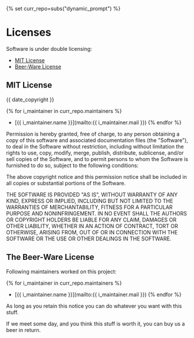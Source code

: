<!-- markdownlint-disable MD041 -->
{% set curr_repo=subs("dynamic_prompt") %}

<!-- BEGIN MKDOCS TEMPLATE -->
<!--
WARNING, DO NOT UPDATE CONTENT BETWEEN MKDOCS TEMPLATE TAG !
Modified content will be overwritten when updating
-->

# Licenses

<!-- END MKDOCS TEMPLATE -->

Software is under double licensing:

* [MIT License](#mit-license)
* [Beer-Ware License](#the-beer-ware-license)

## MIT License

{{ date_copyright }}

<!-- markdownlint-disable MD032 -->
{% for i_maintainer in curr_repo.maintainers %}
* [{{ i_maintainer.name }}](mailto:{{ i_maintainer.mail }})
{% endfor %}
<!-- markdownlint-enable MD032 -->

Permission is hereby granted, free of charge, to any person obtaining a copy
of this software and associated documentation files (the "Software"), to deal
in the Software without restriction, including without limitation the rights
to use, copy, modify, merge, publish, distribute, sublicense, and/or sell
copies of the Software, and to permit persons to whom the Software is
furnished to do so, subject to the following conditions:

The above copyright notice and this permission notice shall be included in all
copies or substantial portions of the Software.

THE SOFTWARE IS PROVIDED "AS IS", WITHOUT WARRANTY OF ANY KIND, EXPRESS OR
IMPLIED, INCLUDING BUT NOT LIMITED TO THE WARRANTIES OF MERCHANTABILITY,
FITNESS FOR A PARTICULAR PURPOSE AND NONINFRINGEMENT. IN NO EVENT SHALL THE
AUTHORS OR COPYRIGHT HOLDERS BE LIABLE FOR ANY CLAIM, DAMAGES OR OTHER
LIABILITY, WHETHER IN AN ACTION OF CONTRACT, TORT OR OTHERWISE, ARISING FROM,
OUT OF OR IN CONNECTION WITH THE SOFTWARE OR THE USE OR OTHER DEALINGS IN THE
SOFTWARE.

## The Beer-Ware License

Following maintainers worked on this project:

<!-- markdownlint-disable MD032 -->
{% for i_maintainer in curr_repo.maintainers %}
* [{{ i_maintainer.name }}](mailto:{{ i_maintainer.mail }})
{% endfor %}
<!-- markdownlint-enable MD032 -->

As long as you retain this notice you can do whatever you want with this stuff.

If we meet some day, and you think this stuff is worth it, you can buy us a
beer in return.
